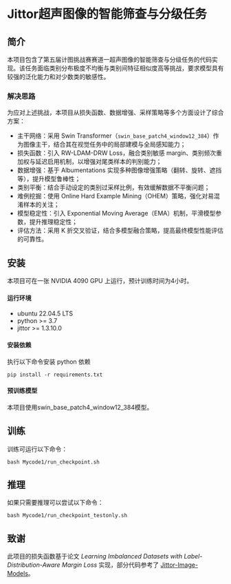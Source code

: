 # Jittor超声图像的智能筛查与分级任务

## 简介

本项目包含了第五届计图挑战赛赛道一超声图像的智能筛查与分级任务的代码实现。该任务面临类别分布极度不均衡与类别间特征相似度高等挑战，要求模型具有较强的泛化能力和对少数类的敏感性。

### 解决思路

为应对上述挑战，本项目从损失函数、数据增强、采样策略等多个方面设计了综合方案：

- 主干网络：采用 Swin Transformer（`swin_base_patch4_window12_384`）作为图像主干，结合其在视觉任务中的局部建模与全局感知能力；
- 损失函数：引入 RW-LDAM-DRW Loss，融合类别敏感 margin、类别频次重加权与延迟启用机制，以增强对尾类样本的判别能力；
- 数据增强：基于 Albumentations 实现多种图像增强策略（翻转、旋转、遮挡等），提升模型鲁棒性；
- 类别平衡：结合手动设定的类别过采样比例，有效缓解数据不平衡问题；
- 难例挖掘：使用 Online Hard Example Mining（OHEM）策略，强化对易混淆样本的关注；
- 模型稳定性：引入 Exponential Moving Average（EMA）机制，平滑模型参数，提升推理稳定性；
- 评估方法：采用 K 折交叉验证，结合多模型融合策略，提高最终模型性能评估的可靠性。

## 安装 

本项目可在一张 NVIDIA 4090 GPU 上运行，预计训练时间为4小时。

#### 运行环境
- ubuntu 22.04.5 LTS
- python >= 3.7
- jittor >= 1.3.10.0

#### 安装依赖
执行以下命令安装 python 依赖
```
pip install -r requirements.txt
```

#### 预训练模型
本项目使用swin_base_patch4_window12_384模型。

## 训练

训练可运行以下命令：
```
bash Mycode1/run_checkpoint.sh
```

## 推理

如果只需要推理可以尝试以下命令：

```
bash Mycode1/run_checkpoint_testonly.sh
```

## 致谢

此项目的损失函数基于论文 *Learning Imbalanced Datasets with Label-Distribution-Aware Margin Loss* 实现，部分代码参考了 [Jittor-Image-Models](https://github.com/Jittor-Image-Models/Jittor-Image-Models)。

